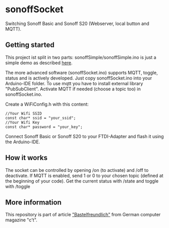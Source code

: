 # sonoffSocket
Switching Sonoff Basic and Sonoff S20 (Webserver, local button and MQTT).

## Getting started
This project ist split in two parts: sonoffSimple/sonoffSimple.ino is just a simple demo as described [here](https://ct.de/yxgs).

The more advanced software (sonoffSocket.ino) supports MQTT, toggle, status and is actively developed. Just copy sonoffSocket.ino into your Arduino-IDE folder. To use mqtt you have to install external library "PubSubClient". Activate MQTT if needed (choose a topic too) in sonoffSocket.ino.

Create a WiFiConfig.h with this content:
```
//Your Wifi SSID
const char* ssid = "your_ssid";
//Your Wifi Key
const char* password = "your_key";
```

Connect Sonoff Basic or Sonoff S20 to your FTDI-Adapter and flash it using the Arduino-IDE.

## How it works
The socket can be controlled by opening <ip of socket>/on (to activate) and <ip of socket>/off to deactivate. If MQTT is enabled, send 1 or 0 to your chosen topic (defined at the beginning of your code).
Get the current status with <ip of socket>/state and toggle  with <ip of socket>/toggle

## More information
This repository is part of article ["Bastelfreundlich"](https://ct.de/yxgs) from German computer magazine "c't".
